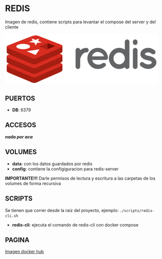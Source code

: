 
# REDIS

Imagen de redis, contiene scripts para levantar el compose del server y del cliente

![alt text](img/redis.png)


## PUERTOS

* **DB**: 6379


## ACCESOS

***nada por aca***


## VOLUMES

* **data**: con los datos guardados por redis
* **config**: contiene la configiguracion para redis-server


**IMPORTANTE!!!**
Darle permisos de lectura y escritura a las carpetas de los volumes de forma recursiva


## SCRIPTS

Se tienen que correr desde la raiz del proyecto, ejemplo:
`./scripts/redis-cli.sh`

* **redis-cli**: ejecuta el comando de redis-cli con docker compose  


## PAGINA

[Imagen docker hub](https://hub.docker.com/_/redis)
